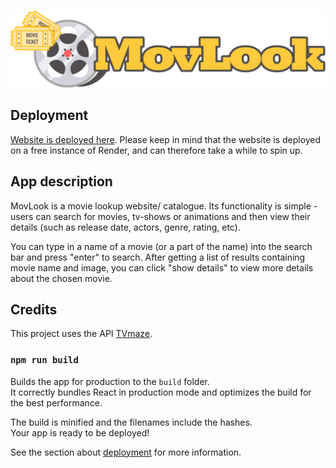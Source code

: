 ![Logo](https://github.com/iridium951/New-React-Project/blob/laptop/Frontend/src/assets/logo.png)

## Deployment

[Website is deployed here](https://mov-look-webtech.onrender.com/). Please keep in mind that the website is deployed on a free instance of Render, and can therefore take a while to spin up.

## App description

MovLook is a movie lookup website/ catalogue. Its functionality is simple - users can search for movies, tv-shows or animations and then view their details (such as release date, actors, genre, rating, etc). 

You can type in a name of a movie (or a part of the name) into the search bar and press "enter" to search. After getting a list of results containing movie name and image, you can click "show details" to view more details about the chosen movie.

## Credits

This project uses the API [TVmaze](https://www.tvmaze.com/api).

### `npm run build`

Builds the app for production to the `build` folder.\
It correctly bundles React in production mode and optimizes the build for the best performance.

The build is minified and the filenames include the hashes.\
Your app is ready to be deployed!

See the section about [deployment](https://facebook.github.io/create-react-app/docs/deployment) for more information.
